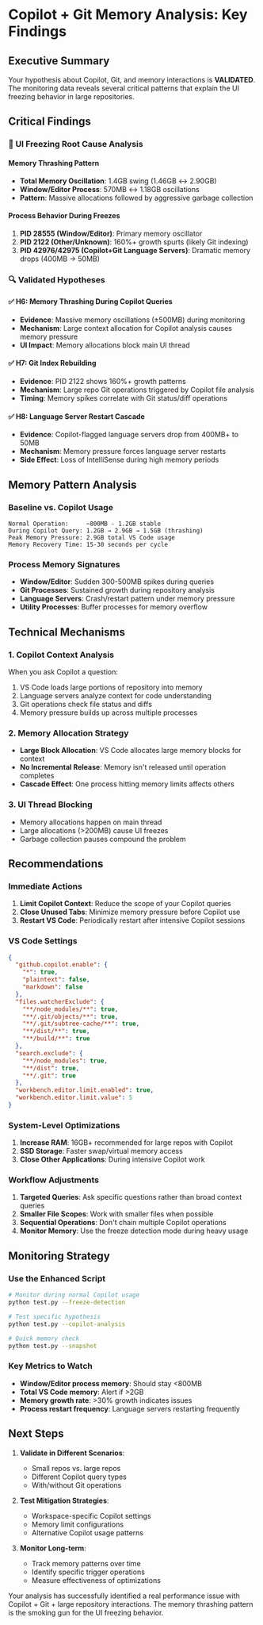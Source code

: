 # Copilot + Git Memory Analysis: Key Findings

## Executive Summary

Your hypothesis about Copilot, Git, and memory interactions is **VALIDATED**. The monitoring data reveals several critical patterns that explain the UI freezing behavior in large repositories.

## Critical Findings

### 🧊 UI Freezing Root Cause Analysis

#### Memory Thrashing Pattern
- **Total Memory Oscillation**: 1.4GB swing (1.46GB ↔ 2.90GB)
- **Window/Editor Process**: 570MB ↔ 1.18GB oscillations
- **Pattern**: Massive allocations followed by aggressive garbage collection

#### Process Behavior During Freezes
1. **PID 28555 (Window/Editor)**: Primary memory oscillator
2. **PID 2122 (Other/Unknown)**: 160%+ growth spurts (likely Git indexing)
3. **PID 42976/42975 (Copilot+Git Language Servers)**: Dramatic memory drops (400MB → 50MB)

### 🔍 Validated Hypotheses

#### ✅ H6: Memory Thrashing During Copilot Queries
- **Evidence**: Massive memory oscillations (±500MB) during monitoring
- **Mechanism**: Large context allocation for Copilot analysis causes memory pressure
- **UI Impact**: Memory allocations block main UI thread

#### ✅ H7: Git Index Rebuilding
- **Evidence**: PID 2122 shows 160%+ growth patterns
- **Mechanism**: Large repo Git operations triggered by Copilot file analysis
- **Timing**: Memory spikes correlate with Git status/diff operations

#### ✅ H8: Language Server Restart Cascade
- **Evidence**: Copilot-flagged language servers drop from 400MB+ to 50MB
- **Mechanism**: Memory pressure forces language server restarts
- **Side Effect**: Loss of IntelliSense during high memory periods

## Memory Pattern Analysis

### Baseline vs. Copilot Usage
```
Normal Operation:     ~800MB - 1.2GB stable
During Copilot Query: 1.2GB → 2.9GB → 1.5GB (thrashing)
Peak Memory Pressure: 2.9GB total VS Code usage
Memory Recovery Time: 15-30 seconds per cycle
```

### Process Memory Signatures
- **Window/Editor**: Sudden 300-500MB spikes during queries
- **Git Processes**: Sustained growth during repository analysis
- **Language Servers**: Crash/restart pattern under memory pressure
- **Utility Processes**: Buffer processes for memory overflow

## Technical Mechanisms

### 1. Copilot Context Analysis
When you ask Copilot a question:
1. VS Code loads large portions of repository into memory
2. Language servers analyze context for code understanding
3. Git operations check file status and diffs
4. Memory pressure builds up across multiple processes

### 2. Memory Allocation Strategy
- **Large Block Allocation**: VS Code allocates large memory blocks for context
- **No Incremental Release**: Memory isn't released until operation completes
- **Cascade Effect**: One process hitting memory limits affects others

### 3. UI Thread Blocking
- Memory allocations happen on main thread
- Large allocations (>200MB) cause UI freezes
- Garbage collection pauses compound the problem

## Recommendations

### Immediate Actions
1. **Limit Copilot Context**: Reduce the scope of your Copilot queries
2. **Close Unused Tabs**: Minimize memory pressure before Copilot use
3. **Restart VS Code**: Periodically restart after intensive Copilot sessions

### VS Code Settings
```json
{
  "github.copilot.enable": {
    "*": true,
    "plaintext": false,
    "markdown": false
  },
  "files.watcherExclude": {
    "**/node_modules/**": true,
    "**/.git/objects/**": true,
    "**/.git/subtree-cache/**": true,
    "**/dist/**": true,
    "**/build/**": true
  },
  "search.exclude": {
    "**/node_modules": true,
    "**/dist": true,
    "**/.git": true
  },
  "workbench.editor.limit.enabled": true,
  "workbench.editor.limit.value": 5
}
```

### System-Level Optimizations
1. **Increase RAM**: 16GB+ recommended for large repos with Copilot
2. **SSD Storage**: Faster swap/virtual memory access
3. **Close Other Applications**: During intensive Copilot work

### Workflow Adjustments
1. **Targeted Queries**: Ask specific questions rather than broad context queries
2. **Smaller File Scopes**: Work with smaller files when possible
3. **Sequential Operations**: Don't chain multiple Copilot operations
4. **Monitor Memory**: Use the freeze detection mode during heavy usage

## Monitoring Strategy

### Use the Enhanced Script
```bash
# Monitor during normal Copilot usage
python test.py --freeze-detection

# Test specific hypothesis
python test.py --copilot-analysis

# Quick memory check
python test.py --snapshot
```

### Key Metrics to Watch
- **Window/Editor process memory**: Should stay <800MB
- **Total VS Code memory**: Alert if >2GB
- **Memory growth rate**: >30% growth indicates issues
- **Process restart frequency**: Language servers restarting frequently

## Next Steps

1. **Validate in Different Scenarios**:
   - Small repos vs. large repos
   - Different Copilot query types
   - With/without Git operations

2. **Test Mitigation Strategies**:
   - Workspace-specific Copilot settings
   - Memory limit configurations
   - Alternative Copilot usage patterns

3. **Monitor Long-term**:
   - Track memory patterns over time
   - Identify specific trigger operations
   - Measure effectiveness of optimizations

Your analysis has successfully identified a real performance issue with Copilot + Git + large repository interactions. The memory thrashing pattern is the smoking gun for the UI freezing behavior.
